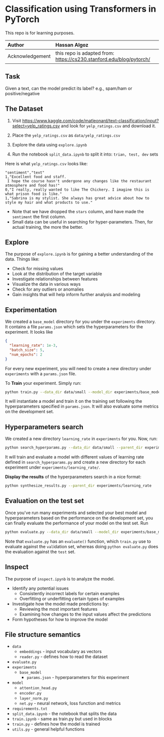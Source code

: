 # Classification using Transformers in PyTorch

This repo is for learning purposes.

| Author | Hassan Algoz | 
|:-|:-|
| Acknowledgement | this repo is adapted from: https://cs230.stanford.edu/blog/pytorch/ |


## Task

Given a text, can the model predict its label? e.g., spam/ham or positive/negative

## The Dataset

1. Visit https://www.kaggle.com/code/matleonard/text-classification/input?select=yelp_ratings.csv and look for `yelp_ratings.csv` and download it.

2. Place the `yelp_ratings.csv` as `data/yelp_ratings.csv`

3. Explore the data using `explore.ipynb`

4. Run the notebook `split_data.ipynb` to split it into: `trian, test, dev` sets

Here is what `yelp_ratings.csv` looks like:

```
"sentiment","text"
1,"Excellent food and staff.
 I hope the course hasn't undergone any changes like the restaurant atmosphere and food has!"
0,"I really, really wanted to like The Chickery. I imagine this is what prison food is like."
1,"Sabrina is my stylist. She always has great advice about how to style my hair and what products to use."
```

- Note that we have dropped the `stars` column, and have made the `sentiment` the first column.
- Small data can be useful in searching for hyper-parameters. Then, for actual training, the more the better.


## Explore

The purpose of `explore.ipynb` is for gaining a better understanding of the data. Things like:

- Check for missing values
- Look at the distribution of the target variable
- Investigate relationships between features
- Visualize the data in various ways
- Check for any outliers or anomalies
- Gain insights that will help inform further analysis and modeling


## Experimentation

We created a `base_model` directory for you under the `experiments` directory. It contains a file `params.json` which sets the hyperparameters for the experiment. It looks like

```json
{
  "learning_rate": 1e-3,
  "batch_size": 5,
  "num_epochs": 2
}
```

For every new experiment, you will need to create a new directory under `experiments` with a `params.json` file.

To **Train** your experiment. Simply run:

```sh
python train.py --data_dir data/small --model_dir experiments/base_model
```

It will instantiate a model and train it on the training set following the hyperparameters specified in `params.json`. It will also evaluate some metrics on the development set.


## Hyperparameters search

We created a new directory `learning_rate` in `experiments` for you. Now, run:

```sh
python search_hyperparams.py --data_dir data/small --parent_dir experiments/learning_rate
```

It will train and evaluate a model with different values of learning rate defined in `search_hyperparams.py` and create a new directory for each experiment under `experiments/learning_rate/`.

**Display the results** of the hyperparameters search in a nice format:

```sh
python synthesize_results.py --parent_dir experiments/learning_rate
```


## Evaluation on the test set

Once you've run many experiments and selected your best model and hyperparameters based on the performance on the development set, you can finally evaluate the performance of your model on the test set. Run

```sh
python evaluate.py --data_dir data/small --model_dir experiments/base_model
```

Note that `evaluate.py` has an `evaluate()` function, which `train.py` use to evaluate against the `val`idation set, whereas doing `python evaluate.py` does the evaluation against the `test` set.


## Inspect

The purpose of `inspect.ipynb` is to analyze the model.

- Identify any potential issues
   - Consistently incorrect labels for certain examples
   - Overfitting or underfitting certain types of examples
- Investigate how the model made predictions by:
   - Reviewing the most important features
   - Examining how changes to the input values affect the predictions
- Form hypotheses for how to improve the model


## File structure semantics

- `data`
   - `embeddings`         - input vocabulary as vectors
   - `reader.py`          - defines how to read the dataset
- `evaluate.py`
- `experiments`
   - `base_model`
      - `params.json`     - hyperparameters for this experiment
- `model`
   - `attention_head.py`
   - `encoder.py`
   - `layer_norm.py`
   - `net.py`         - neural network, loss function and metrics
- `requirements.txt`
- `split_data.ipynb`  - the notebook that splits the data
- `train.ipynb`       - same as train.py but used in blocks
- `train.py`          - defines how the model is trained
- `utils.py`          - general helpful functions
